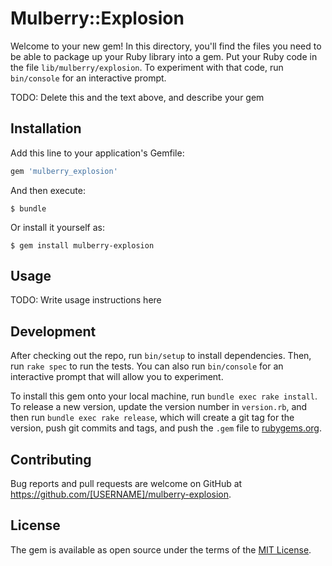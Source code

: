 # Mulberry::Explosion

Welcome to your new gem! In this directory, you'll find the files you need to be able to package up your Ruby library into a gem. Put your Ruby code in the file `lib/mulberry/explosion`. To experiment with that code, run `bin/console` for an interactive prompt.

TODO: Delete this and the text above, and describe your gem

## Installation

Add this line to your application's Gemfile:

```ruby
gem 'mulberry_explosion'
```

And then execute:

    $ bundle

Or install it yourself as:

    $ gem install mulberry-explosion

## Usage

TODO: Write usage instructions here

## Development

After checking out the repo, run `bin/setup` to install dependencies. Then, run `rake spec` to run the tests. You can also run `bin/console` for an interactive prompt that will allow you to experiment.

To install this gem onto your local machine, run `bundle exec rake install`. To release a new version, update the version number in `version.rb`, and then run `bundle exec rake release`, which will create a git tag for the version, push git commits and tags, and push the `.gem` file to [rubygems.org](https://rubygems.org).

## Contributing

Bug reports and pull requests are welcome on GitHub at https://github.com/[USERNAME]/mulberry-explosion.

## License

The gem is available as open source under the terms of the [MIT License](https://opensource.org/licenses/MIT).
